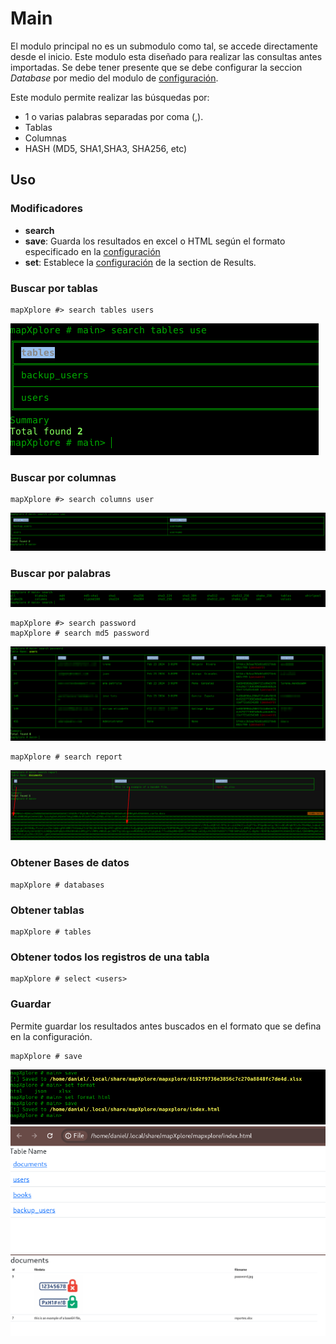 # Main

El modulo principal no es un submodulo como tal, se accede directamente desde el inicio.
Este modulo esta diseñado para realizar las consultas antes importadas. Se debe tener presente que se debe configurar la seccion *Database* por medio del modulo de [configuración](configuration.md).

Este modulo permite realizar las búsquedas por:
* 1 o varias palabras separadas por coma (,).
* Tablas
* Columnas
* HASH (MD5, SHA1,SHA3, SHA256, etc)

## Uso
### Modificadores
* **search**
* **save**: Guarda los resultados en excel o HTML según el formato especificado en la  [configuración](configuration.md)
* **set**: Establece la [configuración](configuration.md) de la section de Results.

### Buscar por tablas
```
mapXplore #> search tables users
```
<img src="../screenshot/search_tables.png" >

### Buscar por columnas
```
mapXplore #> search columns user
```
<img src="../screenshot/search_columns.png" >

### Buscar por palabras
<img src="../screenshot/search_options.png" >

```
mapXplore #> search password
mapXplore # search md5 password
```
<img src="../screenshot/search_word.png" >

```
mapXplore # search report
```

<img src="../screenshot/base64_report.png">

### Obtener Bases de datos

```
mapXplore # databases
```

### Obtener tablas

```
mapXplore # tables
```

### Obtener todos los registros de una tabla

```
mapXplore # select <users>
```

### Guardar

Permite guardar los resultados antes buscados en el formato que se defina en la configuración.

```
mapXplore # save
```
<img src="../screenshot/save.png">

<img src="../screenshot/index.png">
<img src="../screenshot/documents_html.png">
